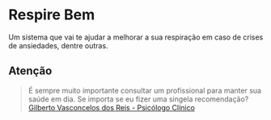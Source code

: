 # Respire Bem
Um sistema que vai te ajudar a melhorar a sua respiração em caso de crises de ansiedades, dentre outras.


## Atenção
> É sempre muito importante consultar um profissional para manter sua saúde em dia. Se importa se eu fizer uma singela recomendação?
[Gilberto Vasconcelos dos Reis - Psicólogo Clínico](https://gilbertovreispsicologo.com.br/)
